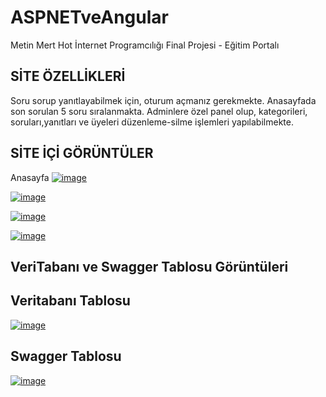 # ASPNETveAngular


Metin Mert Hot İnternet Programcılığı Final Projesi - Eğitim Portalı

## SİTE ÖZELLİKLERİ
Soru sorup yanıtlayabilmek için, oturum açmanız gerekmekte. Anasayfada son sorulan 5 soru sıralanmakta. Adminlere özel panel olup, kategorileri, soruları,yanıtları ve üyeleri düzenleme-silme işlemleri yapılabilmekte.


## SİTE İÇİ GÖRÜNTÜLER

Anasayfa
[![image](https://www.linkpicture.com/q/Ekran-goruntusu-2022-06-02-203715.jpg)](https://www.linkpicture.com/view.php?img=LPic62991db2547831556198877)


[![image](https://www.linkpicture.com/q/Ekran-goruntusu-2022-06-02-203642.jpg)](https://www.linkpicture.com/view.php?img=LPic62991d95593e5643471880)


[![image](https://www.linkpicture.com/q/Ekran-goruntusu-2022-06-02-203554.jpg)](https://www.linkpicture.com/view.php?img=LPic62991d53ce8de1089588864)


[![image](https://www.linkpicture.com/q/Ekran-goruntusu-2022-06-02-203738.jpg)](https://www.linkpicture.com/view.php?img=LPic62991dc9f269a567757636)




## VeriTabanı ve Swagger Tablosu Görüntüleri



## Veritabanı Tablosu

[![image](https://www.linkpicture.com/q/Ekran-goruntusu-2022-03-24-195030.jpg)](https://www.linkpicture.com/view.php?img=LPic62991df835eea216026633)

## Swagger Tablosu
[![image](https://www.linkpicture.com/q/screencapture-localhost-49366-swagger-ui-index-2022-06-02-20_38_31.png)](https://www.linkpicture.com/view.php?img=LPic62991e2aec9011711936396)

